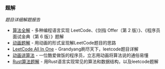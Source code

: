 ### 题解

_题目详细解题报告_

- [算法全解](https://github.com/doocs/leetcode) - 多种编程语言实现 LeetCode、《剑指 Offer（第 2 版）》、《程序员面试金典（第 6 版）》题解
- [动画题解](https://github.com/MisterBooo/LeetCodeAnimation) - 用动画的形式呈现解LeetCode题目的思路
- [LeetCode All In One](https://github.com/grandyang/leetcode) - Grandyang刷尽天下，leetcode题目详解
- [动画讲算法](https://github.com/chefyuan/algorithm-base) - 一位酷爱做饭的程序员，立志用动画将算法说的通俗易懂
- [Rust算法题解](https://github.com/rustcn-org/rust-algos) - 用Rust语言实现常见的算法和数据结构，以及leetcode题解

